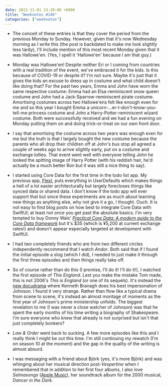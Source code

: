 ```yaml
---
date: 2022-11-01 23:28:00 +0900
title: "Weeknotes #146"
categories: ["weeknotes"]
---
```


- The conceit of these entries is that they cover the period from the previous Monday to Sunday. However, given that it's now Wednesday morning as I write this (the post is backdated to make me look slightly less tardy), I'll include mention of this most recent Monday given that it was Hallowe'en. (Yes, I spell it 'Hallowe'en' because I am that guy.)

- Monday was Hallowe'en! Despite neither Eri or I coming from countries with a real tradition of the event, we've embraced it for the kids. Is this because of COVID-19 or despite it? I'm not sure. Maybe it's just that it gives the kids an excuse to dress up in costume and what child doesn't like doing that? For the past two years, Emma and John have worn the same respective costume: Emma had an Elsa-reminiscent snow queen costume and John had a Jack-Sparrow-reminiscent pirate costume. Amortising costumes across two Hallowe'ens felt like enough even for me and so this year I bought Emma a unicorn-…er-I-don't-know-you-tell-me princess costume and John a Harry-Potter-reminiscent wizard costume. Both were successfully received and we had a fun evening on Monday putting them on and doing trick-or-treat on our own front door.

- I say that amortising the costume across two years was enough even for me but the truth is that I largely bought the new costume because the parents who all drop their children off at John's bus stop all agreed a couple of weeks ago to arrive slightly early, put on a costume and exchange lollies. That event went well with everyone telling John he looked the spitting image of Harry Potter (with his reddish hair, he'd actually be a much better Ron but it was still a nice thing to say).

- I started using Core Data for the first time in the todo list app. My previous app, [Flext](https://apps.inqk.net/flext), puts everything in UserDefaults which makes things a hell of a lot easier architecturally but largely forecloses things like synced data or shared data. I don't know if the todo app will ever support that but since these experiments are as much about learning new things as anything else, why not give it a go, I thought. Ouch. It is not easy to find blog posts on how best to integrate Core Data with SwiftUI; at least not once you get past the absolute basics. I'm very tempted to buy Donny Wals' [_Practical Core Data: A modern guide to the Core Data framework_](https://donnywals.gumroad.com/l/practical-core-data) but it's $35 (which is ¥5,200 at current exchange rates!) and doesn't appear especially targeted at development with SwiftUI.

- I had _two_ completely friends who are from two different circles independently recommend that I watch _Andor_. Both said that if I found the initial episode a slog (which I did), I needed to just make it through the first three episodes and then things really take off.

- So of course rather than do this (I promise, I'll do it! I'll do it!), I watched the first episode of _This England_. Lest you make the mistake Tom made, this is not 2006's _This is England_ (or one of its sequels). It's instead the [new docudrama](https://insidestory.org.au/boris-johnson-outside-in/) where Kenneth Branagh does his best impersonation of Johnson. I found it very strange. Rather than flow like a typical drama from scene to scene, it's instead an almost montage of moments as the first year of Johnson's prime ministership unfolds. The biggest revelation to me (I was never a close watcher of Johnson) was that he spent the early months of his time writing a biography of Shakespeare. I'm sure everyone who knew that already is not surprised but isn't that just completely bonkers?

- _Law & Order_ went back to sucking. A few more episodes like this and I really think I might be out this time. I'm still continuing my rewatch (I'm on season 10 at the moment) and the gap in the quality of the writing is almost absurd.

- I was messaging with a friend about Björk (yes, it's more Björk) and was whinging about her musical direction post-_Vespertine_ when I remembered that in addition to her first four albums, I also love _Selmasongs_ ([Apple Music](https://music.apple.com/us/album/selmasongs-music-from-the-motion-picture-dancer-in-the-dark/313221815)), her soundtrack album for the 2000 musical, _Dancer in the Dark_.
